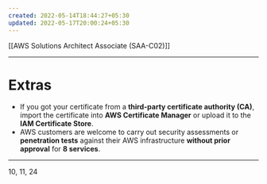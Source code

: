 ```yaml
---
created: 2022-05-14T18:44:27+05:30
updated: 2022-05-17T20:00:24+05:30
---
```

[[AWS Solutions Architect Associate (SAA-C02)]]

---
# Extras
- If you got your certificate from a **third-party certificate authority (CA)**, import the certificate into **AWS Certificate Manager** or upload it to the **IAM Certificate Store**.
- AWS customers are welcome to carry out security assessments or **penetration tests** against their AWS infrastructure **without prior approval** for **8 services**.

---
10, 11, 24